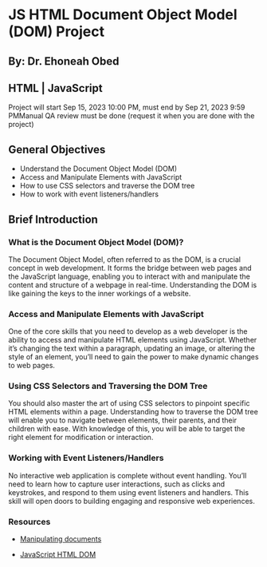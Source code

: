 # JS HTML Document Object Model (DOM) Project
 ## By: Dr. Ehoneah Obed

 ## HTML | JavaScript
 
 Project will start Sep 15, 2023 10:00 PM, must end by Sep 21, 2023 9:59 PMManual QA review must be done (request it when you are done with the project)

## General Objectives

   - Understand the Document Object Model (DOM)
   - Access and Manipulate Elements with JavaScript
   - How to use CSS selectors and traverse the DOM tree
   - How to work with event listeners/handlers

## Brief Introduction

### What is the Document Object Model (DOM)?

The Document Object Model, often referred to as the DOM, is a crucial concept in web development. It forms the bridge between web pages and the JavaScript language, enabling you to interact with and manipulate the content and structure of a webpage in real-time. Understanding the DOM is like gaining the keys to the inner workings of a website.

### Access and Manipulate Elements with JavaScript

One of the core skills that you need to develop as a web developer is the ability to access and manipulate HTML elements using JavaScript. Whether it’s changing the text within a paragraph, updating an image, or altering the style of an element, you’ll need to gain the power to make dynamic changes to web pages.

### Using CSS Selectors and Traversing the DOM Tree

You should also master the art of using CSS selectors to pinpoint specific HTML elements within a page. Understanding how to traverse the DOM tree will enable you to navigate between elements, their parents, and their children with ease. With knowledge of this, you will be able to target the right element for modification or interaction.

### Working with Event Listeners/Handlers

No interactive web application is complete without event handling. You’ll need to learn how to capture user interactions, such as clicks and keystrokes, and respond to them using event listeners and handlers. This skill will open doors to building engaging and responsive web experiences.

### Resources

- [Manipulating documents](https://developer.mozilla.org/en-US/docs/Learn/JavaScript/Client-side_web_APIs/Manipulating_documents)

- [JavaScript HTML DOM](https://www.w3schools.com/js/js_htmldom.asp)